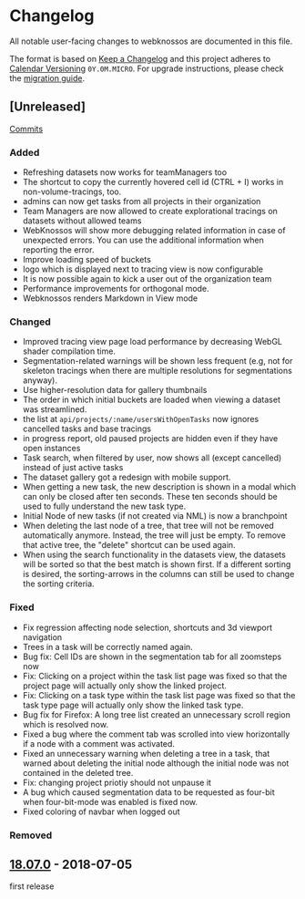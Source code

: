 # Changelog
All notable user-facing changes to webknossos are documented in this file.

The format is based on [Keep a Changelog](http://keepachangelog.com/en/1.0.0/)
and this project adheres to [Calendar Versioning](http://calver.org/) `0Y.0M.MICRO`.
For upgrade instructions, please check the [migration guide](MIGRATIONS.md).

## [Unreleased]
[Commits](https://github.com/scalableminds/webknossos/compare/18.07.0...HEAD)

### Added
- Refreshing datasets now works for teamManagers too
- The shortcut to copy the currently hovered cell id (CTRL + I) works in non-volume-tracings, too.
- admins can now get tasks from all projects in their organization
- Team Managers are now allowed to create explorational tracings on datasets without allowed teams
- WebKnossos will show more debugging related information in case of unexpected errors. You can use the additional information when reporting the error.
- Improve loading speed of buckets
- logo which is displayed next to tracing view is now configurable
- It is now possible again to kick a user out of the organization team
- Performance improvements for orthogonal mode.
- Webknossos renders Markdown in View mode

### Changed
- Improved tracing view page load performance by decreasing WebGL shader compilation time.
- Segmentation-related warnings will be shown less frequent (e.g, not for skeleton tracings when there are multiple resolutions for segmentations anyway).
- Use higher-resolution data for gallery thumbnails
- The order in which initial buckets are loaded when viewing a dataset was streamlined.
- the list at `api/projects/:name/usersWithOpenTasks` now ignores cancelled tasks and base tracings
- in progress report, old paused projects are hidden even if they have open instances
- Task search, when filtered by user, now shows all (except cancelled) instead of just active tasks
- The dataset gallery got a redesign with mobile support.
- When getting a new task, the new description is shown in a modal which can only be closed after ten seconds. These ten seconds should be used to fully understand the new task type.
- Initial Node of new tasks (if not created via NML) is now a branchpoint
- When deleting the last node of a tree, that tree will not be removed automatically anymore. Instead, the tree will just be empty. To remove that active tree, the "delete" shortcut can be used again.
- When using the search functionality in the datasets view, the datasets will be sorted so that the best match is shown first. If a different sorting is desired, the sorting-arrows in the columns can still be used to change the sorting criteria.

### Fixed
- Fix regression affecting node selection, shortcuts and 3d viewport navigation
- Trees in a task will be correctly named again.
- Bug fix: Cell IDs are shown in the segmentation tab for all zoomsteps now
- Fix: Clicking on a project within the task list page was fixed so that the project page will actually only show the linked project.
- Fix: Clicking on a task type within the task list page was fixed so that the task type page will actually only show the linked task type.
- Bug fix for Firefox: A long tree list created an unnecessary scroll region which is resolved now.
- Fixed a bug where the comment tab was scrolled into view horizontally if a node with a comment was activated.
- Fixed an unnecessary warning when deleting a tree in a task, that warned about deleting the initial node although the initial node was not contained in the deleted tree.
- Fix: changing project priotiy should not unpause it
- A bug which caused segmentation data to be requested as four-bit when four-bit-mode was enabled is fixed now.
- Fixed coloring of navbar when logged out

### Removed

## [18.07.0](https://github.com/scalableminds/webknossos/releases/tag/18.07.0) - 2018-07-05

first release
